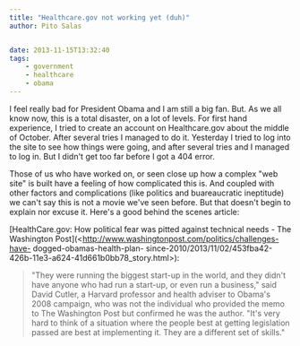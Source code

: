 ```yaml
---
title: "Healthcare.gov not working yet (duh)"
author: Pito Salas


date: 2013-11-15T13:32:40
tags:
    - government
    - healthcare
    - obama
---
```




I feel really bad for President Obama and I am still a big fan. But. As we all
know now, this is a total disaster, on a lot of levels. For first hand
experience, I tried to create an account on Healthcare.gov about the middle of
October. After several tries I managed to do it. Yesterday I tried to log into
the site to see how things were going, and after several tries and I managed
to log in. But I didn't get too far  before I got a 404 error.

Those of us who have worked on, or seen close up how a complex "web site" is
built have a feeling of how complicated this is. And coupled with other
factors and complications (like politics and buareaucratic ineptitude) we
can't say this is not a movie we've seen before. But that doesn't begin to
explain nor excuse it. Here's a good behind the scenes article:

[HealthCare.gov: How political fear was pitted against technical needs - The
Washington Post](<http://www.washingtonpost.com/politics/challenges-have-
dogged-obamas-health-plan-
since-2010/2013/11/02/453fba42-426b-11e3-a624-41d661b0bb78_story.html>):

> "They were running the biggest start-up in the world, and they didn't have
> anyone who had run a start-up, or even run a business," said David Cutler, a
> Harvard professor and health adviser to Obama's 2008 campaign, who was not
> the individual who provided the memo to The Washington Post but confirmed he
> was the author. "It's very hard to think of a situation where the people
> best at getting legislation passed are best at implementing it. They are a
> different set of skills."




